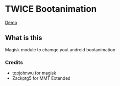 # TWICE Bootanimation
[Demo](https://t.me/MrMiss_Repo/45)

## What is this
Magisk module to chamge yout android bootanimation

### Credits
- topjohnwu for magisk
- Zackptg5 for MMT Extended